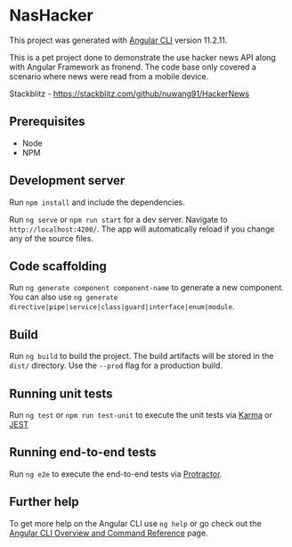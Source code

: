 # NasHacker

This project was generated with [Angular CLI](https://github.com/angular/angular-cli) version 11.2.11.

This is a pet project done to demonstrate the use hacker news API along with Angular Framework as fronend.
The code base only covered a scenario where news were read from a mobile device.

Stackblitz - https://stackblitz.com/github/nuwang91/HackerNews

## Prerequisites

- Node
- NPM

## Development server

Run `npm install` and include the dependencies.

Run `ng serve` or `npm run start` for a dev server. Navigate to `http://localhost:4200/`. The app will automatically reload if you change any of the source files.

## Code scaffolding

Run `ng generate component component-name` to generate a new component. You can also use `ng generate directive|pipe|service|class|guard|interface|enum|module`.

## Build

Run `ng build` to build the project. The build artifacts will be stored in the `dist/` directory. Use the `--prod` flag for a production build.

## Running unit tests

Run `ng test` or `npm run test-unit` to execute the unit tests via [Karma](https://karma-runner.github.io) or [JEST](https://jestjs.io/)

## Running end-to-end tests

Run `ng e2e` to execute the end-to-end tests via [Protractor](http://www.protractortest.org/).

## Further help

To get more help on the Angular CLI use `ng help` or go check out the [Angular CLI Overview and Command Reference](https://angular.io/cli) page.
